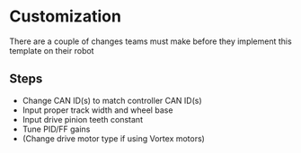 # Customization

There are a couple of changes teams must make before they implement this template on their robot

## Steps
* Change CAN ID(s) to match controller CAN ID(s)
* Input proper track width and wheel base
* Input drive pinion teeth constant
* Tune PID/FF gains
* (Change drive motor type if using Vortex motors)
